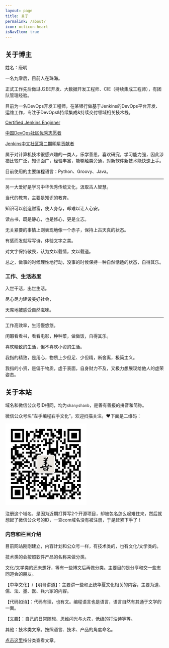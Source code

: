 ```yaml
---
layout: page
title: 关于
permalink: /about/
icon: octicon-heart
isNavItem: true
---
```


## 关于博主

姓名：唐明

一名九零后，目前人在珠海。

正式工作先后做过J2EE开发、大数据开发工程师、CIE（持续集成工程师），有团队管理经验。

目前为一名DevOps开发工程师，在某银行做基于Jenkins的DevOps平台开发、运维工作，专注于DevOps&持续集成&持续交付领域相关技术栈。

[Certified Jenkins Enginner](/2020/01/18/i-get-certified-jenkins-engineer-credential)

[中国DevOps社区优秀志愿者](https://mp.weixin.qq.com/s/P9kqOk5024aGTHAvNAG_5Q)

[Jenkins中文社区第二期明星贡献者](https://jenkins-zh.cn/about/star-plan/)

属于对计算机技术很感兴趣的一类人，乐学善思，喜欢研究，学习能力强，因此涉猎比较广泛，知识面广，经验丰富，能够触类旁通，对新软件新技术能快速上手。

目前使用的主要编程语言：Python、Groovy、Java。

---

另一大爱好是学习中华优秀传统文化，汲取古人智慧。

当代的教育，主要是知识的教育。

知识可以创造财富，使人身存，却难以让人心安。

读古书，既是静心，也是修心，更是立志。

无关紧要的事情上则表现地像一个赤子，保持上古天真的状态。

有感而发就写写诗，体验文字之美。

对文字保持敬畏，认为文以载情，文以载道。

总之，做事的时候理性地行动，没事的时候保持一种自然恬适的状态，自得其乐。

### 工作、生活态度

入世干活，出世生活。

尽心尽力建设美好社会，

天席地被感受自然滋味。

---

工作高效率，生活慢悠悠。

闲暇看看书，看看电影，种种菜，做做饭，自得其乐。

喜欢精致的生活，但不喜欢小资的生活。

我指的精致，是用心，物质上少但足、少但精，断舍离，极简主义。

我指的小资，是偏于物质，虚于表面，自身财力不及，又极力想展现给他人的虚荣姿态。

## 关于本站

域名和微信公众号ID相同，均为`shanyshanb`，是善有善报的拼音和简称。

微信公众号名“左手编程右手文化”，欢迎扫描关注。❤️下面是二维码：

![二维码](/assets/img/shanyshanb_qrcode.jpg)

注册这个域名，是因为近期打算写2个开源项目，却被包名怎么起难住来，然后就想起了微信公众号的ID，一查com域名没有被注册，于是赶紧下手了！

### 内容和栏目介绍

目前网站刚刚建立，内容计划和公众号一样，有技术类的，也有文化/文学类的。

技术类的会按照软件产品的名称来做分类。

文化/文学类的还未想好，等有一些博文后再做分类。主要目的是分享和交一些志同道合的朋友。

【中华文化】/【明哥讲道】：主要讲一些和正统华夏文化相关的内容，主要为道、儒、法、墨、医、兵六家的内容。

【代码如诗】：代码有理，也有文。编程语言也是语言，语言自然有其通于文学的一面。

【文趣】：自己的日常随想、思维闪光与火花，低级的打油诗等等。

其他：技术类文章。按照语言、技术、产品的角度命名。

[点击这里](/category)按分类查看文章。

<div id="gitalk-container"></div>
<link rel="stylesheet" href="https://unpkg.com/gitalk/dist/gitalk.css">
<script src="https://unpkg.com/gitalk/dist/gitalk.min.js"></script>
<script src="/assets/js/md5.min.js"></script>
<script>
console.log("md5 of location.pathname: " + md5(location.pathname))
var gitalk = new Gitalk({
  clientID: 'd73e98e707bf5f9b582e',
  clientSecret: '803614808dfcf6f46d82d4c723a51fb18c6e3c2e',
  repo: 'gitalk-of-shanyshanb',
  owner: 'hummerstudio',
  admin: ['hummerstudio'],
  id: md5(location.pathname),      // Ensure uniqueness and length less than 50
  distractionFreeMode: false  // Facebook-like distraction free mode
})

gitalk.render('gitalk-container')
</script>